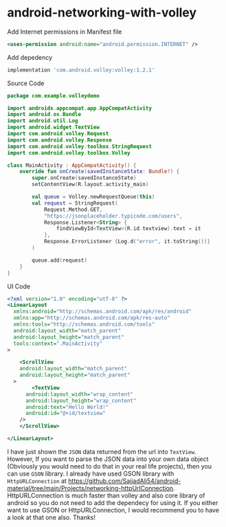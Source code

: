 # android-networking-with-volley

Add Internet permissions in Manifest file

```xml
<uses-permission android:name="android.permission.INTERNET" />
```

Add depedency

```gradle
implementation 'com.android.volley:volley:1.2.1'
```

Source Code

```kotlin
package com.example.volleydemo

import androidx.appcompat.app.AppCompatActivity
import android.os.Bundle
import android.util.Log
import android.widget.TextView
import com.android.volley.Request
import com.android.volley.Response
import com.android.volley.toolbox.StringRequest
import com.android.volley.toolbox.Volley

class MainActivity : AppCompatActivity() {
    override fun onCreate(savedInstanceState: Bundle?) {
        super.onCreate(savedInstanceState)
        setContentView(R.layout.activity_main)

        val queue = Volley.newRequestQueue(this)
        val request = StringRequest(
            Request.Method.GET,
            "https://jsonplaceholder.typicode.com/users",
            Response.Listener<String> {
                findViewById<TextView>(R.id.textview).text = it
            },
            Response.ErrorListener {Log.d("error", it.toString())}
        )

        queue.add(request)
    }
}
```

UI Code

```xml
<?xml version="1.0" encoding="utf-8" ?>
<LinearLayout
  xmlns:android="http://schemas.android.com/apk/res/android"
  xmlns:app="http://schemas.android.com/apk/res-auto"
  xmlns:tools="http://schemas.android.com/tools"
  android:layout_width="match_parent"
  android:layout_height="match_parent"
  tools:context=".MainActivity"
>

    <ScrollView
    android:layout_width="match_parent"
    android:layout_height="match_parent"
  >
        <TextView
      android:layout_width="wrap_content"
      android:layout_height="wrap_content"
      android:text="Hello World!"
      android:id="@+id/textview"
    />
    </ScrollView>

</LinearLayout>
```

I have just shown the `JSON` data returned from the url into `TextView`. However, If you want to parse the JSON data into your own data object (Obviously you would need to do that in your real life projects), then you can use `GSON` library. I already have used GSON library with `HttpURLConnection` at https://github.com/SajjadAli54/android-material/tree/main/Projects/networking-httpUrlConnection. HttpURLConnection is much faster than volley and also core library of android so you do not need to add the dependecy for using it. If you either want to use GSON or HttpURLConnection, I would recommend you to have a look at that one also. Thanks!
